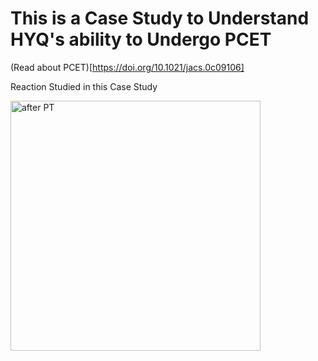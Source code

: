 # This is a Case Study to Understand HYQ's ability to Undergo PCET

(Read about PCET)[https://doi.org/10.1021/jacs.0c09106]

Reaction Studied in this Case Study

<img width="400" alt="after PT" src="https://github.com/user-attachments/assets/054c05f9-356a-47e3-81de-48d48a972e5d" />

